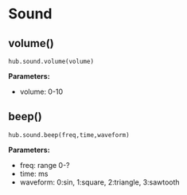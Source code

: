 # Sound

## volume()

```
hub.sound.volume(volume)
```

__Parameters:__

*  volume: 0-10

## beep()

```
hub.sound.beep(freq,time,waveform)
```

__Parameters:__
*  freq: range 0-?
*  time: ms
*  waveform: 0:sin, 1:square, 2:triangle, 3:sawtooth